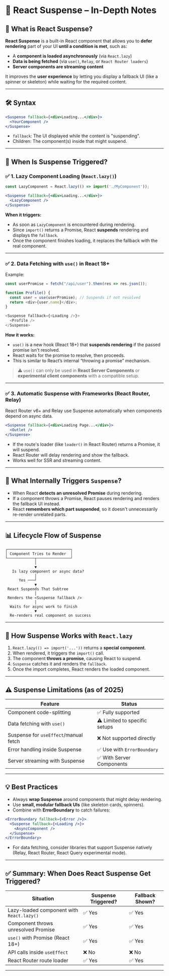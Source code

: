 
# 📘 React Suspense – In-Depth Notes

## 🧠 What is React Suspense?

**React Suspense** is a built-in React component that allows you to **defer rendering** part of your UI **until a condition is met**, such as:

* A **component is loaded asynchronously** (via `React.lazy`)
* **Data is being fetched** (via `use()`, `Relay`, or `React Router loaders`)
* **Server components are streaming content**

It improves the **user experience** by letting you display a fallback UI (like a spinner or skeleton) while waiting for the required content.

---

## 🛠️ Syntax

```jsx
<Suspense fallback={<div>Loading...</div>}>
  <YourComponent />
</Suspense>
```

* `fallback`: The UI displayed while the content is "suspending".
* Children: The component(s) inside that might suspend.

---

## 🚀 When Is Suspense Triggered?

### ✅ 1. Lazy Component Loading (`React.lazy()`)

```js
const LazyComponent = React.lazy(() => import('./MyComponent'));
```

```jsx
<Suspense fallback={<div>Loading...</div>}>
  <LazyComponent />
</Suspense>
```

**When it triggers:**

* As soon as `LazyComponent` is encountered during rendering.
* Since `import()` returns a Promise, React **suspends** rendering and displays the `fallback`.
* Once the component finishes loading, it replaces the fallback with the real component.

---

### ✅ 2. Data Fetching with `use()` in React 18+

Example:

```js
const userPromise = fetch("/api/user").then(res => res.json());

function Profile() {
  const user = use(userPromise); // Suspends if not resolved
  return <div>{user.name}</div>;
}

<Suspense fallback={<Loading />}>
  <Profile />
</Suspense>
```

**How it works:**

* `use()` is a new hook (React 18+) that **suspends rendering** if the passed promise isn't resolved.
* React waits for the promise to resolve, then proceeds.
* This is similar to React’s internal “throwing a promise” mechanism.

> ⚠️ `use()` can only be used in **React Server Components** or **experimental client components** with a compatible setup.

---

### ✅ 3. Automatic Suspense with Frameworks (React Router, Relay)

React Router v6+ and Relay use Suspense automatically when components depend on async data.

```jsx
<Suspense fallback={<div>Loading Page...</div>}>
  <Outlet />
</Suspense>
```

* If the route's loader (like `loader()` in React Router) returns a Promise, it will suspend.
* React Router will delay rendering and show the fallback.
* Works well for SSR and streaming content.

---

## 🔧 What Internally Triggers `Suspense`?

* When React **detects an unresolved Promise** during rendering.
* If a component throws a Promise, React pauses rendering and renders the fallback UI instead.
* React **remembers which part suspended**, so it doesn't unnecessarily re-render unrelated parts.

---

## 📊 Lifecycle Flow of Suspense

```plaintext
┌────────────────────────────┐
│ Component Tries to Render  │
└────────────┬───────────────┘
             │
             ▼
   Is lazy component or async data?
             │
      Yes ───┘
             ▼
 React Suspends That Subtree
             │
 Renders the <Suspense fallback />
             │
  Waits for async work to finish
             ▼
  Re-renders real component on success
```

---

## 🔁 How Suspense Works with `React.lazy`

1. `React.lazy(() => import('...'))` returns a **special component**.
2. When rendered, it triggers the `import()` call.
3. The component **throws a promise**, causing React to suspend.
4. `Suspense` catches it and renders the `fallback`.
5. Once the import completes, React renders the loaded component.

---

## ⚠️ Suspense Limitations (as of 2025)

| Feature                               | Status                        |
| ------------------------------------- | ----------------------------- |
| Component code-splitting              | ✅ Fully supported             |
| Data fetching with `use()`            | ⚠️ Limited to specific setups |
| Suspense for `useEffect`/manual fetch | ❌ Not supported directly      |
| Error handling inside Suspense        | ✅ Use with `ErrorBoundary`    |
| Server streaming with Suspense        | ✅ With Server Components      |

---

## 💡 Best Practices

* Always **wrap Suspense** around components that might delay rendering.
* Use **small, modular fallback UIs** (like skeleton cards, spinners).
* Combine with **ErrorBoundary** to catch failures:

```jsx
<ErrorBoundary fallback={<Error />}>
  <Suspense fallback={<Loading />}>
    <AsyncComponent />
  </Suspense>
</ErrorBoundary>
```

* For data fetching, consider libraries that support Suspense natively (Relay, React Router, React Query experimental mode).

---

## ✅ Summary: When Does React Suspense Get Triggered?

| Situation                                 | Suspense Triggered? | Fallback Shown? |
| ----------------------------------------- | ------------------- | --------------- |
| Lazy-loaded component with `React.lazy()` | ✅ Yes               | ✅ Yes           |
| Component throws unresolved Promise       | ✅ Yes               | ✅ Yes           |
| `use()` with Promise (React 18+)          | ✅ Yes               | ✅ Yes           |
| API calls inside `useEffect`              | ❌ No                | ❌ No            |
| React Router route loader                 | ✅ Yes               | ✅ Yes           |

---